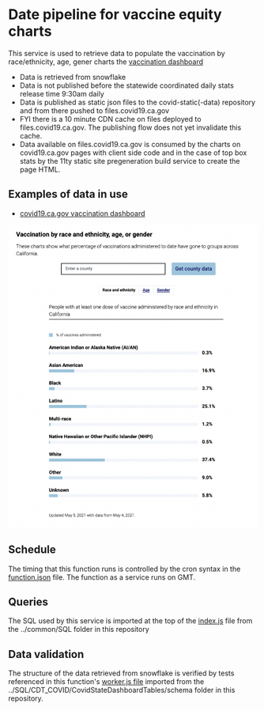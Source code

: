 # Date pipeline for vaccine equity charts

This service is used to retrieve data to populate the vaccination by race/ethnicity, age, gener charts the <a href="https://covid19.ca.gov/vaccination-progress-data/">vaccination dashboard</a>

- Data is retrieved from snowflake
- Data is not published before the statewide coordinated daily stats release time 9:30am daily
- Data is published as static json files to the covid-static(-data) repository and from there pushed to files.covid19.ca.gov
- FYI there is a 10 minute CDN cache on files deployed to files.covid19.ca.gov. The publishing flow does not yet invalidate this cache.
- Data available on files.covid19.ca.gov is consumed by the charts on covid19.ca.gov pages with client side code and in the case of top box stats by the 11ty static site pregeneration build service to create the page HTML.

## Examples of data in use

- <a href="https://covid19.ca.gov/vaccination-progress-data/">covid19.ca.gov vaccination dashboard</a>

<img src="img/vaccination-equity-dash-charts.png">

## Schedule

The timing that this function runs is controlled by the cron syntax in the <a href="function.json">function.json</a> file. The function as a service runs on GMT.

## Queries

The SQL used by this service is imported at the top of the <a href="index.js">index.js</a> file from the ../common/SQL folder in this repository

## Data validation

The structure of the data retrieved from snowflake is verified by tests referenced in this function's <a href="worker.js">worker.js file</a> imported from the ../SQL/CDT_COVID/CovidStateDashboardTables/schema folder in this repository.